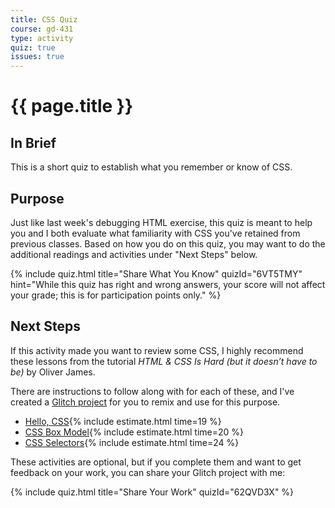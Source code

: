 ```yaml
---
title: CSS Quiz
course: gd-431
type: activity
quiz: true
issues: true
---
```


# {{ page.title }}

## In Brief
This is a short quiz to establish what you remember or know of CSS.

## Purpose
Just like last week's debugging HTML exercise, this quiz is meant to help you and I both evaluate what familiarity with CSS you've retained from previous classes. Based on how you do on this quiz, you may want to do the additional readings and activities under "Next Steps" below.

<!-- CSS Review 1 -->
{% include quiz.html
  title="Share What You Know"
  quizId="6VT5TMY"
  hint="While this quiz has right and wrong answers, your score will not affect your grade; this is for participation points only."
%}

## Next Steps
If this activity made you want to review some CSS, I highly recommend these lessons from the tutorial <cite>HTML & CSS Is Hard (but it doesn’t have to be)</cite> by Oliver James.

There are instructions to follow along with for each of these, and I've created a [Glitch project](https://glitch.com/edit/#!/mica-css-review-1) for you to remix and use for this purpose.

- [Hello, CSS](https://www.internetingishard.com/html-and-css/hello-css/){% include estimate.html time=19 %}
- [CSS Box Model](https://www.internetingishard.com/html-and-css/css-box-model/){% include estimate.html time=20 %}
- [CSS Selectors](https://www.internetingishard.com/html-and-css/css-selectors/){% include estimate.html time=24 %}

These activities are optional, but if you complete them and want to get feedback on your work, you can share your Glitch project with me:

<!-- CSS Review 2 -->
{% include quiz.html
  title="Share Your Work"
  quizId="62QVD3X"
%}

